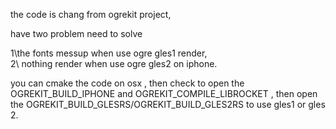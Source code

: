 the code is chang from ogrekit project,

have two problem need to solve

1\the fonts messup when use ogre gles1 render,   
2\ nothing render  when use ogre gles2 on iphone. 

you can cmake the code on osx  , then check to open the OGREKIT_BUILD_IPHONE and OGREKIT_COMPILE_LIBROCKET , then open the OGREKIT_BUILD_GLESRS/OGREKIT_BUILD_GLES2RS to use gles1 or gles 2.  